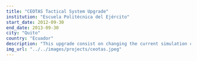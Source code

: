 ```yaml
---
title: "CEOTAS Tactical System Upgrade"
institution: "Escuela Politécnica del Ejército"
start_date: 2012-09-30
end_date: 2013-09-30
city: "Quito"
country: "Ecuador"
description: "This upgrade consist on changing the current simulation core and connect it to a service oriented architecture based on NATO’s BML and MSDL standards for interoperability with Command and Control Systems."
img_url: "../../images/projects/ceotas.jpeg"
---
```

